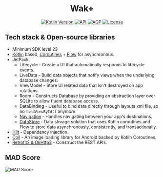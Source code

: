 <h1 align="center">Wak+</h1>

<p align="center">
  <a href="https://kotlinlang.org"><img alt="Kotlin Version" src="https://img.shields.io/badge/Kotlin-1.6.21-blueviolet.svg?style=flat"/></a>
  <a href="https://android-arsenal.com/api?level=23"><img alt="API" src="https://img.shields.io/badge/API-23%2B-brightgreen.svg?style=flat"/></a>
  <a href="https://developer.android.com/studio/releases/gradle-plugin"><img alt="AGP" src="https://img.shields.io/badge/AGP-7.2.1-blue?style=flat"/></a>
  <a href="https://opensource.org/licenses/Apache-2.0"><img alt="License" src="https://img.shields.io/badge/License-Apache%202.0-blue.svg?style=flat"/></a>
</p>

<!-- <p align="left">  
<b>Wak+</b>는 인터넷 방송인 우왁굳이 기획한 왁타버스 프로젝트에 관련된 스트리머들이 운영하는 SNS 플랫폼<small>(유튜브, 트위치, 인스타그램, 트위터 등)</small>의 콘텐츠들을 하나의 앱에서 편리하게 접근할 수 있도록 도와주는 애플리케이션입니다.
</p> -->

## Tech stack & Open-source libraries

- Minimum SDK level 23
- [Kotlin](https://kotlinlang.org/) based, [Coroutines](https://github.com/Kotlin/kotlinx.coroutines) + [Flow](https://kotlin.github.io/kotlinx.coroutines/kotlinx-coroutines-core/kotlinx.coroutines.flow/) for asynchronous.
- JetPack
    - Lifecycle - Create a UI that automatically responds to lifecycle events.
    - LiveData - Build data objects that notify views when the underlying database changes.
    - ViewModel - Store UI related data that isn't destroyed on app rotations.
    - Room - Constructs Database by providing an abstraction layer over SQLite to allow fluent database access.
    - DataBinding - Useful to bind data directly through layouts xml file, so no `findViewById()` anymore.
    - [Navigation](https://developer.android.com/guide/navigation) - Handles navigating between your app's destinations.
    - [DataStore](https://developer.android.com/topic/libraries/architecture/datastore) - Data storage solution that uses Kotlin coroutines and Flow to store data asynchronously, consistently, and transactionally.
- [Hilt](https://dagger.dev/hilt/) - Dependency injection.
- [Coil](https://coil-kt.github.io/coil/) - An image loading library for Android backed by Kotlin Coroutines.
- [Retrofit2 & OkHttp3](https://github.com/square/retrofit) - Construct the REST APIs.

## MAD Score

![MAD Score](https://user-images.githubusercontent.com/39554623/181916429-6c50c917-79de-4557-999a-daa48016b378.png)